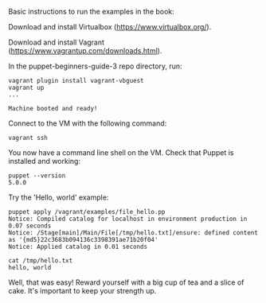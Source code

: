 Basic instructions to run the examples in the book:


Download and install Virtualbox (https://www.virtualbox.org/).

Download and install Vagrant (https://www.vagrantup.com/downloads.html).

In the puppet-beginners-guide-3 repo directory, run:

    vagrant plugin install vagrant-vbguest
    vagrant up
    ...

    Machine booted and ready!

Connect to the VM with the following command:

    vagrant ssh

You now have a command line shell on the VM. Check that Puppet is installed and working:

    puppet --version
    5.0.0

Try the 'Hello, world' example:

    puppet apply /vagrant/examples/file_hello.pp
    Notice: Compiled catalog for localhost in environment production in 0.07 seconds
    Notice: /Stage[main]/Main/File[/tmp/hello.txt]/ensure: defined content as '{md5}22c3683b094136c3398391ae71b20f04'
    Notice: Applied catalog in 0.01 seconds

    cat /tmp/hello.txt
    hello, world

Well, that was easy! Reward yourself with a big cup of tea and a slice of cake. It's important to keep your strength up.
